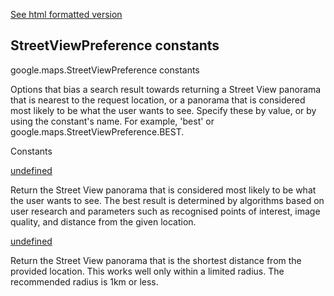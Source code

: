 [See html formatted version](https://huasofoundries.github.io/google-maps-documentation/StreetViewPreference.html)

StreetViewPreference constants
------------------------------

google.maps.StreetViewPreference constants

Options that bias a search result towards returning a Street View panorama that is nearest to the request location, or a panorama that is considered most likely to be what the user wants to see. Specify these by value, or by using the constant's name. For example, 'best' or google.maps.StreetViewPreference.BEST.

Constants

[undefined](#StreetViewPreference.BEST)

Return the Street View panorama that is considered most likely to be what the user wants to see. The best result is determined by algorithms based on user research and parameters such as recognised points of interest, image quality, and distance from the given location.

[undefined](#StreetViewPreference.NEAREST)

Return the Street View panorama that is the shortest distance from the provided location. This works well only within a limited radius. The recommended radius is 1km or less.